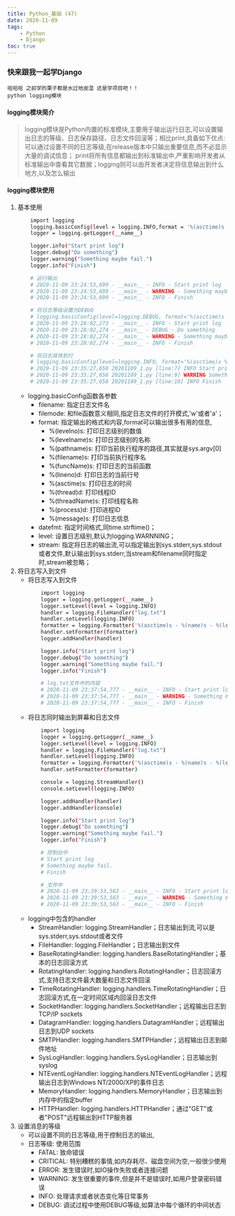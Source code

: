 ```yaml
---
title: Python_基础 (47)
date: 2020-11-09
tags: 
    - Python
    - Django
toc: true
---
```


### 快来跟我一起学Django
    哈哈哈 之前学的栗子都是水过地皮湿 还是学项目吧！！
    python logging模块

<!-- more -->

#### logging模块简介
> logging模块是Python内置的标准模块,主要用于输出运行日志,可以设置输出日志的等级、日志保存路径、日志文件回滚等；相比print,具备如下优点: 
可以通过设置不同的日志等级,在release版本中只输出重要信息,而不必显示大量的调试信息；
print将所有信息都输出到标准输出中,严重影响开发者从标准输出中查看其它数据；logging则可以由开发者决定将信息输出到什么地方,以及怎么输出

#### logging模块使用
1. 基本使用
    ```bash
        import logging
        logging.basicConfig(level = logging.INFO,format = '%(asctime)s - %(name)s - %(levelname)s - %(message)s')
        logger = logging.getLogger(__name__)

        logger.info("Start print log")
        logger.debug("Do something")
        logger.warning("Something maybe fail.")
        logger.info("Finish")

        # 运行输出
        # 2020-11-09 23:24:53,699 - __main__ - INFO - Start print log
        # 2020-11-09 23:24:53,699 - __main__ - WARNING - Something maybe fail.
        # 2020-11-09 23:24:53,699 - __main__ - INFO - Finish

        # 将日志等级设置为DEBUG
        # logging.basicConfig(level=logging.DEBUG, format='%(asctime)s - %(name)s - %(levelname)s - %(message)s')
        # 2020-11-09 23:28:02,273 - __main__ - INFO - Start print log
        # 2020-11-09 23:28:02,274 - __main__ - DEBUG - Do something
        # 2020-11-09 23:28:02,274 - __main__ - WARNING - Something maybe fail.
        # 2020-11-09 23:28:02,274 - __main__ - INFO - Finish

        # 将日志具体到行
        # logging.basicConfig(level=logging.INFO, format='%(asctime)s %(filename)s [line:%(lineno)d] %(levelname)s %(message)s')
        # 2020-11-09 23:35:27,658 20201109_1.py [line:7] INFO Start print log
        # 2020-11-09 23:35:27,658 20201109_1.py [line:9] WARNING Something maybe fail.
        # 2020-11-09 23:35:27,658 20201109_1.py [line:10] INFO Finish
    ```
    - logging.basicConfig函数各参数
        * filename: 指定日志文件名
        * filemode: 和file函数意义相同,指定日志文件的打开模式,'w'或者'a'；
        * format: 指定输出的格式和内容,format可以输出很多有用的信息,
            * %(levelno)s: 打印日志级别的数值
            * %(levelname)s: 打印日志级别的名称
            * %(pathname)s: 打印当前执行程序的路径,其实就是sys.argv[0]
            * %(filename)s: 打印当前执行程序名
            * %(funcName)s: 打印日志的当前函数
            * %(lineno)d: 打印日志的当前行号
            * %(asctime)s: 打印日志的时间
            * %(thread)d: 打印线程ID
            * %(threadName)s: 打印线程名称
            * %(process)d: 打印进程ID
            * %(message)s: 打印日志信息
        * datefmt: 指定时间格式,同time.strftime()；
        * level: 设置日志级别,默认为logging.WARNNING；
        * stream: 指定将日志的输出流,可以指定输出到sys.stderr,sys.stdout或者文件,默认输出到sys.stderr,当stream和filename同时指定时,stream被忽略；
2. 将日志写入到文件
    * 将日志写入到文件
        ```bash
            import logging
            logger = logging.getLogger(__name__)
            logger.setLevel(level = logging.INFO)
            handler = logging.FileHandler("log.txt")
            handler.setLevel(logging.INFO)
            formatter = logging.Formatter('%(asctime)s - %(name)s - %(levelname)s - %(message)s')
            handler.setFormatter(formatter)
            logger.addHandler(handler)

            logger.info("Start print log")
            logger.debug("Do something")
            logger.warning("Something maybe fail.")
            logger.info("Finish")

            # log.txt文件中的内容
            # 2020-11-09 23:37:54,777 - __main__ - INFO - Start print log
            # 2020-11-09 23:37:54,777 - __main__ - WARNING - Something maybe fail.
            # 2020-11-09 23:37:54,777 - __main__ - INFO - Finish
        ```
    * 将日志同时输出到屏幕和日志文件
        ```bash
            import logging
            logger = logging.getLogger(__name__)
            logger.setLevel(level = logging.INFO)
            handler = logging.FileHandler("log.txt")
            handler.setLevel(logging.INFO)
            formatter = logging.Formatter('%(asctime)s - %(name)s - %(levelname)s - %(message)s')
            handler.setFormatter(formatter)

            console = logging.StreamHandler()
            console.setLevel(logging.INFO)

            logger.addHandler(handler)
            logger.addHandler(console)

            logger.info("Start print log")
            logger.debug("Do something")
            logger.warning("Something maybe fail.")
            logger.info("Finish")

            # 控制台中
            # Start print log
            # Something maybe fail.
            # Finish

            # 文件中
            # 2020-11-09 23:39:53,563 - __main__ - INFO - Start print log
            # 2020-11-09 23:39:53,563 - __main__ - WARNING - Something maybe fail.
            # 2020-11-09 23:39:53,563 - __main__ - INFO - Finish
        ```
    - logging中包含的handler
        * StreamHandler: logging.StreamHandler；日志输出到流,可以是sys.stderr,sys.stdout或者文件
        * FileHandler: logging.FileHandler；日志输出到文件
        * BaseRotatingHandler: logging.handlers.BaseRotatingHandler；基本的日志回滚方式
        * RotatingHandler: logging.handlers.RotatingHandler；日志回滚方式,支持日志文件最大数量和日志文件回滚
        * TimeRotatingHandler: logging.handlers.TimeRotatingHandler；日志回滚方式,在一定时间区域内回滚日志文件
        * SocketHandler: logging.handlers.SocketHandler；远程输出日志到TCP/IP sockets
        * DatagramHandler: logging.handlers.DatagramHandler；远程输出日志到UDP sockets
        * SMTPHandler: logging.handlers.SMTPHandler；远程输出日志到邮件地址
        * SysLogHandler: logging.handlers.SysLogHandler；日志输出到syslog
        * NTEventLogHandler: logging.handlers.NTEventLogHandler；远程输出日志到Windows NT/2000/XP的事件日志
        * MemoryHandler: logging.handlers.MemoryHandler；日志输出到内存中的指定buffer
        * HTTPHandler: logging.handlers.HTTPHandler；通过"GET"或者"POST"远程输出到HTTP服务器
3. 设置消息的等级
    * 可以设置不同的日志等级,用于控制日志的输出,
    * 日志等级: 使用范围
        * FATAL: 致命错误
        * CRITICAL: 特别糟糕的事情,如内存耗尽、磁盘空间为空,一般很少使用
        * ERROR: 发生错误时,如IO操作失败或者连接问题
        * WARNING: 发生很重要的事件,但是并不是错误时,如用户登录密码错误
        * INFO: 处理请求或者状态变化等日常事务
        * DEBUG: 调试过程中使用DEBUG等级,如算法中每个循环的中间状态



